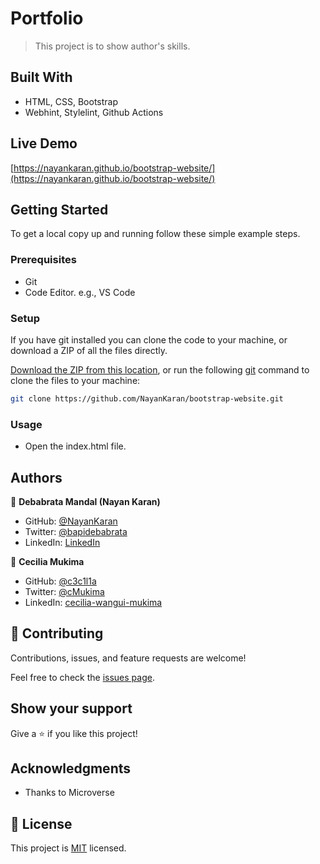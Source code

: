 # Portfolio

> This project is to show author's skills.

## Built With

- HTML, CSS, Bootstrap
- Webhint, Stylelint, Github Actions

## Live Demo

[https://nayankaran.github.io/bootstrap-website/](https://nayankaran.github.io/bootstrap-website/)

## Getting Started

To get a local copy up and running follow these simple example steps.

### Prerequisites

- Git
- Code Editor. e.g., VS Code

### Setup

If you have git installed you can clone the code to your machine, or download a ZIP of all the files directly.

[Download the ZIP from this location](https://github.com/NayanKaran/bootstrap-website/archive/refs/heads/main.zip), or run the following [git](https://git-scm.com/downloads) command to clone the files to your machine:

```bash
git clone https://github.com/NayanKaran/bootstrap-website.git
```

### Usage

- Open the index.html file.


## Authors

👤 **Debabrata Mandal (Nayan Karan)**

- GitHub: [@NayanKaran](https://github.com/NayanKaran)
- Twitter: [@bapidebabrata](https://twitter.com/bapidebabrata)
- LinkedIn: [LinkedIn](https://www.linkedin.com/in/debabrata-mandal-83461696/)

👤 **Cecilia Mukima**

- GitHub: [@c3c1l1a](https://github.com/c3c1l1a/)
- Twitter: [@cMukima](https://twitter.com/CMukima)
- LinkedIn: [cecilia-wangui-mukima](https://linkedin.com/in/linkedinhandle)

## 🤝 Contributing

Contributions, issues, and feature requests are welcome!

Feel free to check the [issues page](../../issues/).

## Show your support

Give a ⭐️ if you like this project!

## Acknowledgments

- Thanks to Microverse

## 📝 License

This project is [MIT](./LICENSE) licensed.